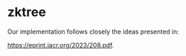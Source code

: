 # zktree

Our implementation follows closely the ideas presented in:

https://eprint.iacr.org/2023/208.pdf.
